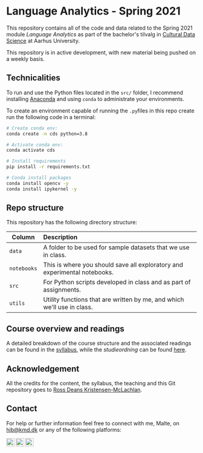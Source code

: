 # Language Analytics - Spring 2021

This repository contains all of the code and data related to the Spring 2021 module _Language Analytics_ as part of the bachelor's tilvalg in [Cultural Data Science](https://bachelor.au.dk/en/supplementary-subject/culturaldatascience/) at Aarhus University.

This repository is in active development, with new material being pushed on a weekly basis. 

## Technicalities

To run and use the Python files located in the `src/` folder, I recommend installing [Anaconda](https://docs.anaconda.com/anaconda/install/) and using `conda` to administrate your environments. 

To create an environment capable of running the `.py`files in this repo create run the following code in a terminal:

```bash
# Create conda env:
conda create -n cds python=3.8

# Activate conda env:
conda activate cds

# Install requirements
pip install -r requirements.txt

# Conda install packages
conda install opencv -y
conda install ipykernel -y
```


## Repo structure

This repository has the following directory structure:

| Column | Description|
|--------|:-----------|
```data```| A folder to be used for sample datasets that we use in class.
```notebooks``` | This is where you should save all exploratory and experimental notebooks.
```src``` | For Python scripts developed in class and as part of assignments.
```utils``` | Utility functions that are written by me, and which we'll use in class.

## Course overview and readings

A detailed breakdown of the course structure and the associated readings can be found in the [syllabus](syllabus.md), while the _studieordning_ can be found [here](https://eddiprod.au.dk/EDDI/webservices/DokOrdningService.cfc?method=visGodkendtOrdning&dokOrdningId=15952&sprog=en).

## Acknowledgement

All the credits for the content, the syllabus, the teaching and this Git repository goes to [Ross Deans Kristensen-McLachlan](https://pure.au.dk/portal/en/persons/ross-deans-kristensenmclachlan(29ad140e-0785-4e07-bdc1-8af12f15856c).html). 

## Contact

For help or further information feel free to connect with me, Malte, on [hjb@kmd.dk](mailto:hjb@kmd.dk?subject=[GitHub]%20Language%20Analytics%20Cultural%20Data%20Science) or any of the following platforms:

[<img align="left" alt="MalteHB | Twitter" width="22px" src="https://cdn.jsdelivr.net/npm/simple-icons@v3/icons/twitter.svg" />][twitter]
[<img align="left" alt="MalteHB | LinkedIn" width="22px" src="https://cdn.jsdelivr.net/npm/simple-icons@v3/icons/linkedin.svg" />][linkedin]
[<img align="left" alt="MalteHB | Instagram" width="22px" src="https://cdn.jsdelivr.net/npm/simple-icons@v3/icons/instagram.svg" />][instagram]

<br />

</details>

[twitter]: https://twitter.com/malteH_B
[instagram]: https://www.instagram.com/maltemusen/
[linkedin]: https://www.linkedin.com/in/malte-h%C3%B8jmark-bertelsen-9a618017b/

